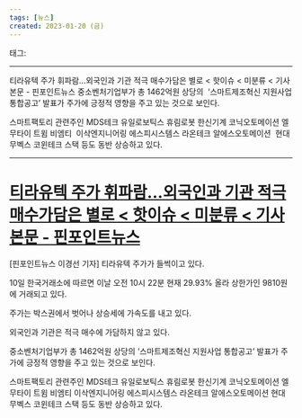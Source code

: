 ```yaml
---
tags: [뉴스]
created: 2023-01-20 (금)
---
```


태그: 

___

티라유텍 주가 휘파람...외국인과 기관 적극 매수가담은 별로 < 핫이슈 < 미분류 < 기사본문 - 핀포인트뉴스
중소벤처기업부가 총 1462억원 상당의  ‘스마트제조혁신 지원사업 통합공고’ 발표가 주가에 긍정적 영향을 주고 있는 것으로 보인다.

스마트팩토리 관련주인 MDS테크 유일로보틱스 휴림로봇 한신기계 코닉오토메이션 엘무타이 트윔 비엠티  이삭엔지니어링 에스피시스템스 라온테크 알에스오토메이션  현대무벡스 코윈테크 스택 등도 동반 상승하고 있다.

___

# [티라유텍 주가 휘파람...외국인과 기관 적극 매수가담은 별로 < 핫이슈 < 미분류 < 기사본문 - 핀포인트뉴스](https://www.pinpointnews.co.kr/news/articleView.html?idxno=167951)
[핀포인트뉴스 이경선 기자] 티라유텍 주가가 들썩이고 있다.

10일 한국거래소에 따르면 이날 오전 10시 22분 현재 29.93% 올라 상한가인 9810원에 거래되고 있다.

주가는 박스권에서 벗어나 상승세에 가속도를 내고 있다.

외국인과 기관은 적극 매수에 가담하지 않고 있다.

중소벤처기업부가 총 1462억원 상당의 ‘스마트제조혁신 지원사업 통합공고’ 발표가 주가에 긍정적 영향을 주고 있는 것으로 보인다.

스마트팩토리 관련주인 MDS테크 유일로보틱스 휴림로봇 한신기계 코닉오토메이션 엘무타이 트윔 비엠티 이삭엔지니어링 에스피시스템스 라온테크 알에스오토메이션 현대무벡스 코윈테크 스택 등도 동반 상승하고 있다.
